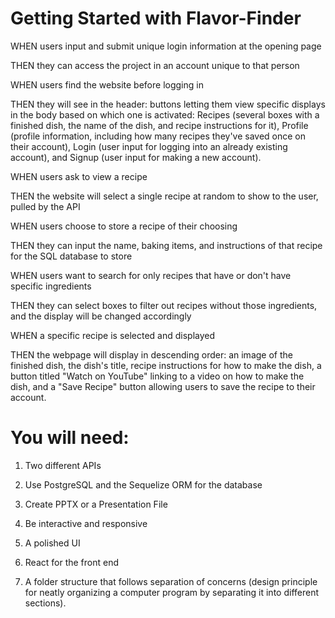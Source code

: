 # Getting Started with Flavor-Finder
WHEN users input and submit unique login information at the opening page

THEN they can access the project in an account unique to that person

WHEN users find the website before logging in

THEN they will see in the header: buttons letting them view specific displays in the body based on which one is activated: Recipes (several boxes with a finished dish, the name of the dish, and recipe instructions for it), Profile (profile information, including how many recipes they've saved once on their account), Login (user input for logging into an already existing account), and Signup (user input for making a new account).

WHEN users ask to view a recipe

THEN the website will select a single recipe at random to show to the user, pulled by the API

WHEN users choose to store a recipe of their choosing

THEN they can input the name, baking items, and instructions of that recipe for the SQL database to store

WHEN users want to search for only recipes that have or don't have specific ingredients

THEN they can select boxes to filter out recipes without those ingredients, and the display will be changed accordingly

WHEN a specific recipe is selected and displayed

THEN the webpage will display in descending order: an image of the finished dish, the dish's title, recipe instructions for how to make the dish, a button titled "Watch on YouTube" linking to a video on how to make the dish, and a "Save Recipe" button allowing users to save the recipe to their account.



# You will need:

1. Two different APIs

2. Use PostgreSQL and the Sequelize ORM for the database

3. Create PPTX or a Presentation File

4. Be interactive and responsive

5. A polished UI

6. React for the front end

7. A folder structure that follows separation of concerns (design principle for neatly organizing a computer program by separating it into different sections).
